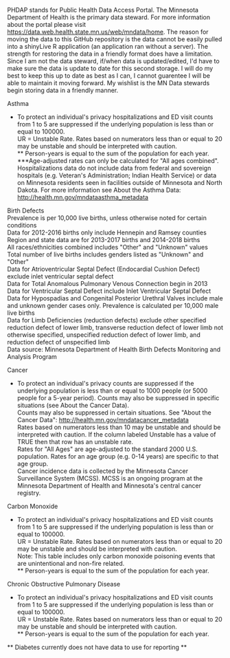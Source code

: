 PHDAP stands for Public Health Data Access Portal. The Minnesota Department of Health is the primary data steward. For more information about the portal please visit https://data.web.health.state.mn.us/web/mndata/home.  The reason for moving the data to this GitHub repository is the data cannot be easily pulled into a shinyLive R application (an application ran without a server). The strength for restoring the data in a friendly format does have a limitation. Since I am not the data steward, if/when data is updated/edited, I'd have to make sure the data is update to date for this second storage. I will do my best to keep this up to date as best as I can, I cannot guarentee I will be able to maintain it moving forward. My wishlist is the MN Data stewards begin storing data in a friendly manner. 

Asthma  
* To protect an individual's privacy hospitalizations and ED visit counts from 1 to 5 are suppressed if the underlying population is less than or equal to 100000.  
UR = Unstable Rate. Rates based on numerators less than or equal to 20 may be unstable and should be interpreted with caution.  
** Person-years is equal to the sum of the population for each year.  
***Age-adjusted rates can only be calculated for "All ages combined".  
Hospitalizations data do not include data from federal and sovereign hospitals (e.g. Veteran's Administration; Indian Health Service) or data on Minnesota residents seen in facilities outside of Minnesota and North Dakota. For more information see About the Asthma Data: http://health.mn.gov/mndataasthma_metadata

Birth Defects  
Prevalence is per 10,000 live births, unless otherwise noted for certain conditions  
Data for 2012-2016 births only include Hennepin and Ramsey counties  
Region and state data are for 2013-2017 births and 2014-2018 births  
All races/ethnicities combined includes "Other" and "Unknown" values  
Total number of live births includes genders listed as "Unknown" and "Other"  
Data for Atrioventricular Septal Defect (Endocardial Cushion Defect) exclude inlet ventricular septal defect  
Data for Total Anomalous Pulmonary Venous Connection begin in 2013  
Data for Ventricular Septal Defect include Inlet Ventricular Septal Defect  
Data for Hypospadias and Congenital Posterior Urethral Valves include male and unknown gender cases only. Prevalence is calculated per 10,000 male live births  
Data for Limb Deficiencies (reduction defects) exclude other specified reduction defect of lower limb, transverse reduction defect of lower limb not otherwise specified, unspecified reduction defect of lower limb, and reduction defect of unspecified limb  
Data source: Minnesota Department of Health Birth Defects Monitoring and Analysis Program


Cancer  
* To protect an individual's privacy counts are suppressed if the underlying population is less than or equal to 1000 people (or 5000 people for a 5-year period). Counts may also be suppressed in specific situations (see About the Cancer Data).  
Counts may also be suppressed in certain situations. See "About the Cancer Data": http://health.mn.gov/mndatacancer_metadata  
Rates based on numerators less than 10 may be unstable and should be interpreted with caution. If the column labeled Unstable has a value of TRUE then that row has an unstable rate.  
Rates for "All Ages" are age-adjusted to the standard 2000 U.S. population. Rates for an age group (e.g. 0-14 years) are specific to that age group.  
Cancer incidence data is collected by the Minnesota Cancer Surveillance System (MCSS). MCSS is an ongoing program at the Minnesota Department of Health and Minnesota's central cancer registry.

Carbon Monoxide  
* To protect an individual's privacy hospitalizations and ED visit counts from 1 to 5 are suppressed if the underlying population is less than or equal to 100000.  
UR = Unstable Rate. Rates based on numerators less than or equal to 20 may be unstable and should be interpreted with caution.  
Note: This table includes only carbon monoxide poisoning events that are unintentional and non-fire related.  
** Person-years is equal to the sum of the population for each year.

Chronic Obstructive Pulmonary Disease  
* To protect an individual's privacy hospitalizations and ED visit counts from 1 to 5 are suppressed if the underlying population is less than or equal to 100000.  
UR = Unstable Rate. Rates based on numerators less than or equal to 20 may be unstable and should be interpreted with caution.  
** Person-years is equal to the sum of the population for each year.

** Diabetes currently does not have data to use for reporting **


